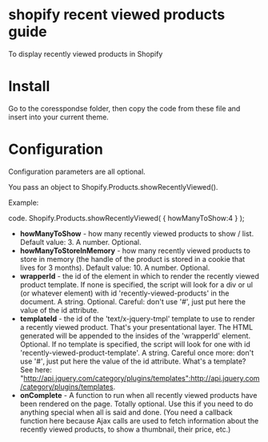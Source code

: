 # shopify recent viewed products guide
To display recently viewed products in Shopify

# Install

Go to the coresspondse folder, then copy the code from these file and insert into your current theme.

# Configuration

Configuration parameters are all optional.

You pass an object to Shopify.Products.showRecentlyViewed().

Example:

code. Shopify.Products.showRecentlyViewed( { howManyToShow:4 } );

* **howManyToShow** - how many recently viewed products to show / list. Default value: 3. A number. Optional.
* **howManyToStoreInMemory** - how many recently viewed products to store in memory (the handle of the product is stored in a cookie that lives for 3 months). Default value: 10. A number. Optional.
* **wrapperId** - the id of the element in which to render the recently viewed product template. If none is specified, the script will look for a div or ul (or whatever element) with id 'recently-viewed-products' in the document. A string. Optional. Careful: don't use '#', just put here the value of the id attribute.
* **templateId** - the id of the 'text/x-jquery-tmpl' template to use to render a recently viewed product. That's your presentational layer. The HTML generated will be appended to the insides of the 'wrapperId' element. Optional. If no template is specified, the script will look for one with id 'recently-viewed-product-template'. A string. Careful once more: don't use '#'‚ just put here the value of the id attribute. What's a template? See here: "http://api.jquery.com/category/plugins/templates":http://api.jquery.com/category/plugins/templates.
* **onComplete** - A function to run when all recently viewed products have been rendered on the page. Totally optional. Use this if you need to do anything special when all is said and done. (You need a callback function here because Ajax calls are used to fetch information about the recently viewed products, to show a thumbnail, their price, etc.)
